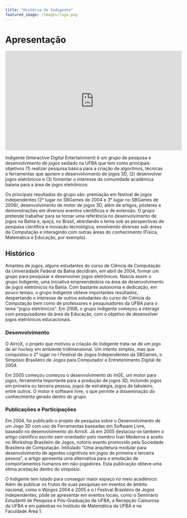 ```yaml
---
title: "História do Indigente"
featured_image: /images/logo.png
---
```


# Apresentação

<iframe width="560" height="315" src="https://www.youtube.com/embed/2XMmvbI6ie8" title="YouTube video player" frameborder="0" allow="accelerometer; autoplay; clipboard-write; encrypted-media; gyroscope; picture-in-picture" allowfullscreen></iframe>

Indigente (Interactive Digital Entertainment) é um grupo de pesquisa e desenvolvimento de jogos sediado na UFBA que tem como principais objetivos (1) realizar pesquisa básica para a criação de algoritmos, técnicas e ferramentas que apoiem o desenvolvimento de jogos 3D, (2) desenvolver jogos eletrônicos e (3) fomentar o interesse da comunidade acadêmica baiana para a área de jogos eletrônicos.

Os principais resultados do grupo são: premiação em festival de jogos independentes (2° lugar no SBGames de 2004 e 3° lugar no SBGames de 2006), desenvolvimento de motor de jogos 3D, além de artigos, pôsteres e demonstrações em diversos eventos científicos e de extensão. O grupo pretende trabalhar para se tornar uma referência no desenvolvimento de jogos na Bahia e, quiçá, no Brasil, abordando o tema sob as perspectivas de pesquisa científica e inovação tecnológica, envolvendo diversas sub-áreas da Computação e interagindo com outras áreas do conhecimento (Física, Matemática e Educação, por exemplo).

## Histórico

Amantes de jogos, alguns estudantes do curso de Ciência da Computação da Universidade Federal da Bahia decidiram, em abril de 2004, formar um grupo para pesquisar e desenvolver jogos eletrônicos. Nascia assim o grupo Indigente, uma iniciativa empreendedora na área de desenvolvimento de jogos eletrônicos na Bahia. Com bastante autonomia e dedicação, em pouco tempo, o grupo Indigente obteve importantes resultados, despertando o interesse de outros estudantes do curso de Ciência da Computação bem como de professores e pesquisadores da UFBA para o tema "jogos eletrônicos". Em 2006, o grupo Indigente começou a interagir com pesquisadores da área de Educação, com o objetivo de desenvolver jogos eletrônicos educacionais.

### Desenvolvimento

O AirroX, o projeto que motivou a criação do Indigente trata-se de um jogo de air hockey em ambiente tridimensional. Um intento simples, mas que conquistou o 2° lugar no I Festival de Jogos Independentes da SBGames, o Simpósio Brasileiro de Jogos para Computador e Entretenimento Digital de 2004.

Em 2005 começou começou o desenvolvimento do InGE, um motor para jogos, ferramenta importante para a produção de jogos 3D, incluindo jogos em primeira ou terceira pessoa, jogos de estratégia, jogos de tabuleiro, entre outros. O motor é software livre, o que permite a disseminação do conhecimento gerado dentro do grupo.

### Publicações e Participações

Em 2004, foi publicado o projeto de pesquisa sobre o Desenvolvimento de um Jogo 3D com uso de Ferramentas baseadas em Software Livre, baseado no desenvolvimento do AirroX. Já em 2005 destacou-se também o artigo científico escrito sem orientador pelo membro Ivan Medeiros e aceito no Workshop Brasileiro de Jogos, notório evento promovido pela Sociedade Brasileira de Computação. Intitulado "Uma arquitetura modular para desenvolvimento de agentes cognitivos em jogos de primeira e terceira pessoa", o artigo apresenta uma alternativa para a emulação de comportamentos humanos em não-jogadores. Esta publicação obteve uma ótima aceitação dentro do simpósio.

O Indigente tem lutado para conseguir maior espaço no meio acadêmico. Além de publicar os frutos de suas pesquisas em eventos de âmbito nacional, como o Wjogos 2004 e 2005 e o I Festival Brasileiro de Jogos Independentes, pôde se apresentar em eventos locais, como o Seminário Estudantil de Pesquisa e Pós-Graduação da UFBA, a Recepção Calourosa da UFBA e em palestras no Instituto de Matemática da UFBA e na Faculdade Área 1.
